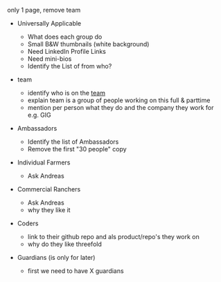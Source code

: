 
only 1 page, remove team

- Universally Applicable
    - What does each group do
    - Small B&W thumbnails (white background)
    - Need LinkedIn Profile Links
    - Need mini-bios
    - Identify the List of from who?

- team
    - identify who is on the [team](https://threefoldtoken.com/team/)
    - explain team is a group of people working on this full & parttime
    - mention per person what they do and the company they work for e.g. GIG 

- Ambassadors
    - Identify the list of Ambassadors
    - Remove the first "30 people" copy

- Individual Farmers
    - Ask Andreas

- Commercial Ranchers
    - Ask Andreas
    - why they like it

- Coders
    - link to their github repo and als product/repo's they work on
    - why do they like threefold 

- Guardians (is only for later)
    - first we need to have X guardians